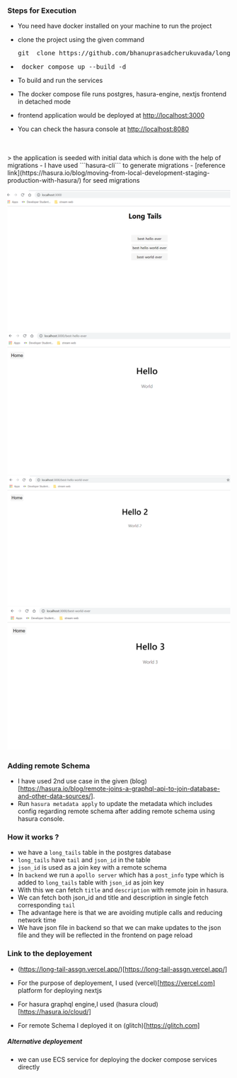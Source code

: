 ### Steps for Execution

- You need have docker installed on your machine to run the project
- clone the project using the given command
   
   <pre>git  clone https://github.com/bhanuprasadcherukuvada/long-tail-assgn.git</pre>
- <pre> docker compose up --build -d </pre>
- To build and run the services 
- The docker compose file runs postgres, hasura-engine, nextjs frontend in detached mode
- frontend application would be deployed at [http://localhost:3000](http://localhost:3000)
- You can check the hasura console at [http://localhost:8080](http://localhost:8080)
<br>
<br>
> the application is seeded with initial data which is done with the help of migrations 
- I have used ```hasura-cli``` to generate migrations
- [reference link](https://hasura.io/blog/moving-from-local-development-staging-production-with-hasura/) for seed migrations 

 ![alt]('/../assets/Screenshot%20(17).png)
 ![alt]('/../assets/Screenshot%20(18).png)
 ![alt]('/../assets/Screenshot%20(19).png)
 ![alt]('/../assets/Screenshot%20(20).png)


 ### Adding remote Schema
   - I have used 2nd use case in the given (blog)[https://hasura.io/blog/remote-joins-a-graphql-api-to-join-database-and-other-data-sources/]. 
   - Run   `hasura metadata apply` to update the metadata which includes config regarding remote schema after adding remote schema using hasura console.



### How it works ? 

- we have a `long_tails` table in the postgres database 
- `long_tails` have `tail` and `json_id` in the table 
- `json_id` is used as a join key with a remote schema 
- In `backend` we run a `apollo server` which has a  `post_info` type which is added to `long_tails` table with `json_id` as join key 
- With this we can fetch  `title` and `description` with remote join in hasura.
- We can fetch both json_id and title and description in single fetch corresponding `tail` 
- The advantage here is that we are avoiding mutiple calls and reducing network time
- We have json file in backend so that we can make updates to the json file and they will be reflected in the frontend on page reload 


### Link to the deployement
   - (https://long-tail-assgn.vercel.app/)[https://long-tail-assgn.vercel.app/]

   - For the purpose of deployement, I used (vercel)[https://vercel.com] platform for deploying nextjs 
   - For hasura graphql engine,I used (hasura cloud)[https://hasura.io/cloud/]
   - For remote Schema I deployed it on (glitch)[https://glitch.com]


   ##### Alternative deployement
   - we can use ECS service for deploying the docker compose services directly






